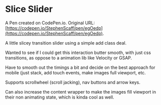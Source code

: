 # Slice Slider

A Pen created on CodePen.io. Original URL: [https://codepen.io/StephenScaff/pen/egOedp](https://codepen.io/StephenScaff/pen/egOedp).

A little slicey transition slider using  a simple add class deal.

Wanted to see if I could get this interaction butter smooth, with just css transitions, as oppose to a animation lib like Velocity or GSAP.

Have to smooth out the timings a bit and decide on the best approach for mobile (just stack, add touch events, make images full viewport, etc.

Supports scrollwheel (scroll jacking), nav buttons and arrow keys.

Can also increase the content wrapper to make the images fill viewport in their non animating state, which is kinda cool as well.